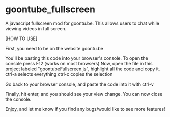 goontube_fullscreen
===================

A javascript fullscreen mod for goontu.be.  This allows users to chat while viewing videos in full screen.


[HOW TO USE]

First, you need to be on the website goontu.be

You'll be pasting this code into your browser's console.
To open the console press F12 (works on most browsers)
Now, open the file in this project labeled "goontubeFullscreen.js", highlight all the code and copy it.
ctrl-a selects everything
ctrl-c copies the selection

Go back to your browser console, and paste the code into it with ctrl-v

Finally, hit enter, and you should see your view change.  You can now close the console.

Enjoy, and let me know if you find any bugs/would like to see more features!
